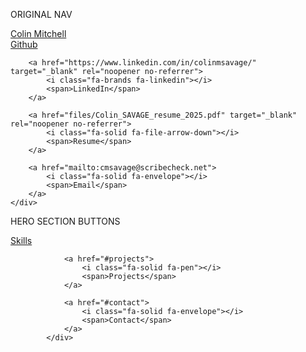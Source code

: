ORIGINAL NAV
 <nav>
    <div class="left">
        <a href="/">Colin Mitchell</a>
    </div>
    <div class="right">
        <a href="http://github.com" target="_blank" rel="noopener no-referrer">
            <i class="fa-brands fa-github"></i>
            <span>Github</span>
        </a>

        <a href="https://www.linkedin.com/in/colinmsavage/" target="_blank" rel="noopener no-referrer">
            <i class="fa-brands fa-linkedin"></i>
            <span>LinkedIn</span>
        </a>

        <a href="files/Colin_SAVAGE_resume_2025.pdf" target="_blank" rel="noopener no-referrer">
            <i class="fa-solid fa-file-arrow-down"></i>
            <span>Resume</span>
        </a>

        <a href="mailto:cmsavage@scribecheck.net">
            <i class="fa-solid fa-envelope"></i>
            <span>Email</span>
        </a>
    </div>
 </nav>

 HERO SECTION BUTTONS

 <div class="links">
                <a href="#skills">
                    <i class="fa-solid fa-code"></i>
                    <span>Skills</span>
                </a>

                <a href="#projects">
                    <i class="fa-solid fa-pen"></i>
                    <span>Projects</span>
                </a>

                <a href="#contact">
                    <i class="fa-solid fa-envelope"></i>
                    <span>Contact</span>
                </a>
            </div>